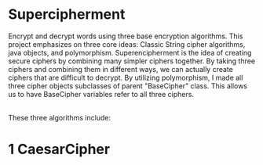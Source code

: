 # Supercipherment
Encrypt and decrypt words using three base encryption algorithms. This project emphasizes on three core ideas: Classic String cipher algorithms, java objects, and polymorphism. 
Superencipherment is the idea of creating secure ciphers by combining many simpler ciphers together. By taking three ciphers and combining them in different ways, we 
can actually create ciphers that are difficult to decrypt. By utilizing polymorphism, I made all three cipher objects subclasses of parent "BaseCipher" class. This allows
us to have BaseCipher variables refer to all three ciphers. <br />
<br/>

These three algorithms include: 


# 1 CaesarCipher

